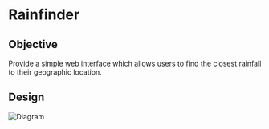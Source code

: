 # Rainfinder

## Objective
Provide a simple web interface which allows users to find the closest rainfall to their geographic location.



## Design
![Diagram](
    http://www.plantuml.com/plantuml/png/SoWkIImgAStDuOeEJqqgJYqgIosALR3HrRLJYFO82GbmpiyhAShFoG69MYc0HBXGn16gWn8pyzmoyrA08bmEgNafG3C1
    )